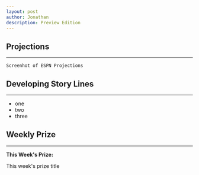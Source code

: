 ```yaml
---
layout: post
author: Jonathan
description: Preview Edition
---
```

## Projections
---

``` Screenhot of ESPN Projections ```

## Developing Story Lines
---

- one
- two
- three

## Weekly Prize
---
**This Week's Prize:**
<p class="callout"> This week's prize title </p>